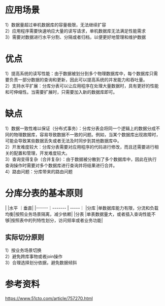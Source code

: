 # 应用场景
1）数据量超过单机数据库的容量极限，无法继续扩容  
2）应用程序需要快速响应大量的读写请求，单机数据库无法满足性能需求  
3）需要对数据进行水平分割、分隔或者归档，以便更好地管理和维护数据  

# 优点
1）提高系统的读写性能：由于数据被划分到多个物理数据库中，每个数据库只需要负责一部分数据的查询和更新，因此可以提高系统的并发能力和吞吐量。  
2）支持水平扩展：分库分表可以让应用程序在处理大量数据时，具有更好的性能和可伸缩性。当需要扩展时，只需要加入新的数据库即可。  

# 缺点
1）数据一致性难以保证（分布式事务）：分库分表会将同一个逻辑上的数据分成不同的物理数据库，容易导致数据不一致的问题。例如，当某个数据库出现故障时，可能会导致某些数据丢失或者无法及时同步到其他数据库中。  
2）开发难度较大：分库分表需要对应用程序的代码进行修改，而且还需要进行相关的配置和管理，开发难度较大。  
3）查询变得复杂（合并复杂）：由于数据被分散到了多个数据库中，因此在执行查询操作时需要对多个数据库进行查询并将结果进行合并。  
4）路由问题：分库带来的路由问题  

# 分库分表的基本原则
|       |水平                      ｜垂直|
|------｜-------                    | -----｜
|分库   |单数据库能力有限，分流和负载均衡|按照业务场景隔离，减少依赖|
|分表   |单表数据量大，或者插入查询性能不够|按照表中的列特性划分，访问频率或者业务功能|

## 实际切分原则
1）按业务场景切换  
2）避免跨库事物或者join操作  
3）合理选择划分依据，避免数据倾斜  


# 参考资料
https://www.51cto.com/article/757270.html
